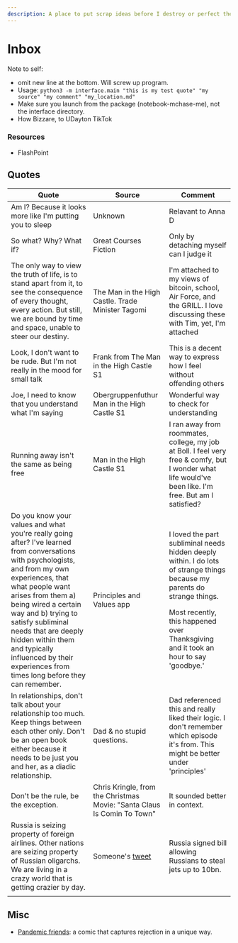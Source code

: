 ```yaml
---
description: A place to put scrap ideas before I destroy or perfect them.
---
```


# Inbox

Note to self:

* omit new line at the bottom. Will screw up program.
* Usage: `python3 -m interface.main "this is my test quote" "my source" "my comment" "my_location.md"`
* Make sure you launch from the package (notebook-mchase-me), not the interface directory.
* How Bizzare, to UDayton TikTok

### Resources

* FlashPoint

## Quotes

| Quote                                                                                                                                                                                                                                                                                                                                                                                 | Source                                                                                                                              | Comment                                                                                                                                                                                                                            |
| ------------------------------------------------------------------------------------------------------------------------------------------------------------------------------------------------------------------------------------------------------------------------------------------------------------------------------------------------------------------------------------- | ----------------------------------------------------------------------------------------------------------------------------------- | ---------------------------------------------------------------------------------------------------------------------------------------------------------------------------------------------------------------------------------- |
| Am I? Because it looks more like I'm putting you to sleep                                                                                                                                                                                                                                                                                                                             | Unknown                                                                                                                             | Relavant to Anna D                                                                                                                                                                                                                 |
| So what? Why? What if?                                                                                                                                                                                                                                                                                                                                                                | Great Courses Fiction                                                                                                               | Only by detaching myself can I judge it                                                                                                                                                                                            |
| The only way to view the truth of life, is to stand apart from it, to see the consequence of every thought, every action. But still, we are bound by time and space, unable to steer our destiny.                                                                                                                                                                                     | The Man in the High Castle. Trade Minister Tagomi                                                                                   | I'm attached to my views of bitcoin, school, Air Force, and the GRILL. I love discussing these with Tim, yet, I'm attached                                                                                                         |
| Look, I don't want to be rude. But I'm not really in the mood for small talk                                                                                                                                                                                                                                                                                                          | Frank from The Man in the High Castle S1                                                                                            | This is a decent way to express how I feel without offending others                                                                                                                                                                |
| Joe, I need to know that you understand what I'm saying                                                                                                                                                                                                                                                                                                                               | Obergruppenfuthur Man in the High Castle S1                                                                                         | Wonderful way to check for understanding                                                                                                                                                                                           |
| Running away isn't the same as being free                                                                                                                                                                                                                                                                                                                                             | Man in the High Castle S1                                                                                                           | I ran away from roommates, college, my job at Boll. I feel very free & comfy, but I wonder what life would've been like. I'm free. But am I satisfied?                                                                             |
| Do you know your values and what you're really going after? I've learned from conversations with psychologists, and from my own experiences, that what people want arises from them a) being wired a certain way and b) trying to satisfy subliminal needs that are deeply hidden within them and typically influenced by their experiences from times long before they can remember. | Principles and Values app                                                                                                           | <p>I loved the part subliminal needs hidden deeply within. I do lots of strange things because my parents do strange things.</p><p></p><p>Most recently, this happened over Thanksgiving and it took an hour to say 'goodbye.'</p> |
| In relationships, don't talk about your relationship too much. Keep things between each other only. Don't be an open book either because it needs to be just you and her, as a diadic relationship.                                                                                                                                                                                   | Dad & no stupid questions.                                                                                                          | Dad referenced this and really liked their logic. I don't remember which episode it's from. This might be better under 'principles'                                                                                                |
| Don't be the rule, be the exception.                                                                                                                                                                                                                                                                                                                                                  | Chris Kringle, from the Christmas Movie: "Santa Claus Is Comin To Town"                                                             | It sounded better in context.                                                                                                                                                                                                      |
| Russia is seizing property of foreign airlines. Other nations are seizing property of Russian oligarchs. We are living in a crazy world that is getting crazier by day.                                                                                                                                                                                                               | Someone's [tweet](https://www.reddit.com/r/stocks/comments/teip65/putin\_signs\_law\_allowing\_russian\_air\_carriers\_to/i0qc6jl/) | Russia signed bill allowing Russians to steal jets up to 10bn.                                                                                                                                                                     |
|                                                                                                                                                                                                                                                                                                                                                                                       |                                                                                                                                     |                                                                                                                                                                                                                                    |

## Misc

* [Pandemic friends](https://www.reddit.com/gallery/slt0d7): a comic that captures rejection in a unique way.
